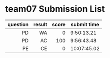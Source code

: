 # team07 Submission List
question | result | score | submit time
----:|----:|-----:|-----
PD | WA | 0 |  9:50:13.21 
PD | AC | 100 |  9:56:43.48 
PE | CE | 0 | 10:07:45.02 
